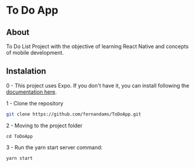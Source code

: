 # To Do App
## About

To Do List Project with the objective of learning React Native and concepts of mobile development.

## Instalation

0 - This project uses Expo. If you don't have it, you can install following the [documentation here](https://reactnative.dev/docs/environment-setup/).

1 - Clone the repository
```bash 
git clone https://github.com/fernandams/ToDoApp.git
```
2 - Moving to the project folder
``` 
cd ToDoApp
 ```
3 - Run the yarn start server command:
```
yarn start
```



